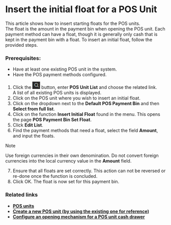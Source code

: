 # Insert the initial float for a POS Unit

This article shows how to insert starting floats for the POS units.  
The float is the amount in the payment bin when opening the POS unit. Each payment method can have a float, though it is generally only cash that is kept in the payment bin with a float.
To insert an initial float, follow the provided steps.


### Prerequisites:

 - Have at least one existing POS unit in the system.
 - Have the POS payment methods configured.


1. Click the ![Lightbulb that opens the Tell Me feature](../../../images/Icons/Lightbulb_icon.png "Tell Me what you want to do") button, enter **POS Unit List** and choose the related link.     
   A list of all existing POS units is displayed.  
2. Click on the POS unit where you wish to insert an initial float.
3. Click on the dropdown next to the **Default POS Payment Bin** and then **Select from full list**.  
4. Click on the function **Insert Initial Float** found in the menu. This opens the page **POS Payment Bin Set Float**.
5. Click **Edit List**.
6. Find the payment methods that need a float, select the field **Amount**, and input the floats.
> [!NOTE]
> Use foreign currencies in their own denomination. Do not convert foreign currencies into the local currency value in the **Amount** field.
7. Ensure that all floats are set correctly. This action can not be reversed or re-done once the function is concluded.
8. Click OK. The float is now set for this payment bin.


### Related links
- [**POS units**](../explanation/POSUnit.md)
- [**Create a new POS unit (by using the existing one for reference)**](./createnew.md)   
- [**Configure an opening mechanism for a POS unit cash drawer**](./ConfigureCashDrawerOpening.md)